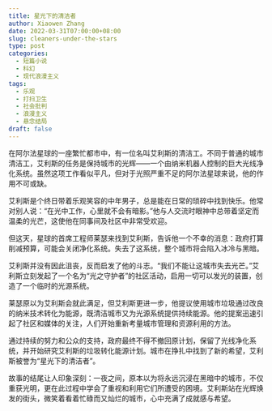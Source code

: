 ```yaml
---
title: 星光下的清洁者
author: Xiaowen Zhang
date: 2022-03-31T07:00:00+08:00
slug: cleaners-under-the-stars
type: post
categories:
  - 短篇小说
  - 科幻
  - 现代浪漫主义
tags:
  - 乐观
  - 打扫卫生
  - 社会批判
  - 浪漫主义
  - 悬念结局
draft: false
---
```


在阿尔法星球的一座繁忙都市中，有一位名叫艾利斯的清洁工。不同于普通的城市清洁工，艾利斯的任务是保持城市的光辉——一个由纳米机器人控制的巨大光线净化系统。虽然这项工作看似平凡，但对于光照严重不足的阿尔法星球来说，他的作用不可或缺。

艾利斯是个终日带着乐观笑容的中年男子，总是能在日常的琐碎中找到快乐。他常对别人说：“在光中工作，心里就不会有暗影。”他与人交流时眼神中总带着坚定而温柔的光芒，这使他在同事间及社区中非常受欢迎。

但这天，星球的首席工程师莱瑟来找到艾利斯，告诉他一个不幸的消息：政府打算削减预算，可能会关闭净化系统。失去了这系统，整个城市将会陷入冰冷与黑暗。

艾利斯并没有因此沮丧，反而启发了他的斗志。“我们不能让这城市失去光芒。”艾利斯立刻发起了一个名为“光之守护者”的社区活动，启用一切可以发光的装置，创造了一个临时的光源系统。 

莱瑟原以为艾利斯会就此满足，但艾利斯更进一步，他提议使用城市垃圾通过改良的纳米技术转化为能源，既清洁城市又为光源系统提供持续能源。他的提案迅速引起了社区和媒体的关注，人们开始重新考量城市管理和资源利用的方法。

通过持续的努力和公众的支持，政府最终不得不撤回原计划，保留了光线净化系统，并开始研究艾利斯的垃圾转化能源计划。城市在挣扎中找到了新的希望，艾利斯被誉为“星光下的清洁者”。

故事的结尾让人印象深刻：一夜之间，原本以为将永远沉浸在黑暗中的城市，不仅重获光明，更在此过程中学会了重视和利用它们所遭受的困境。艾利斯站在光辉焕发的街头，微笑着看着忙碌而又灿烂的城市，心中充满了成就感与希望。